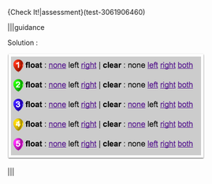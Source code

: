 {Check It!|assessment}(test-3061906460)

|||guidance

Solution :

![](.guides/img/solution_5_3.png)

|||